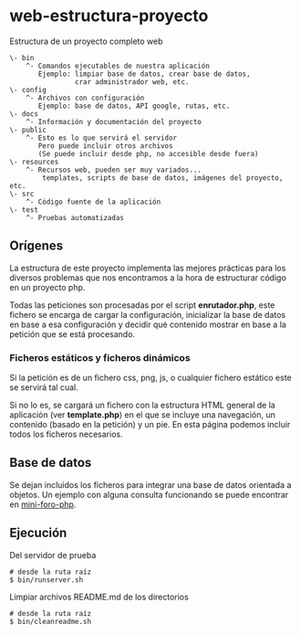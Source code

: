 # web-estructura-proyecto
Estructura de un proyecto completo web

```
\- bin
    ^- Comandos ejecutables de nuestra aplicación
       Ejemplo: limpiar base de datos, crear base de datos,
                crar administrador web, etc.
\- config
    ^- Archivos con configuración
       Ejemplo: base de datos, API google, rutas, etc.
\- docs
    ^- Información y documentación del proyecto
\- public
    ^- Esto es lo que servirá el servidor
       Pero puede incluir otros archivos
       (Se puede incluir desde php, no accesible desde fuera)
\- resources
    ^- Recursos web, pueden ser muy variados...
        templates, scripts de base de datos, imágenes del proyecto, etc.
\- src
    ^- Código fuente de la aplicación
\- test
    ^- Pruebas automatizadas
```

## Orígenes
La estructura de este proyecto implementa las mejores prácticas para los diversos problemas que nos encontramos a la hora de estructurar código en un proyecto php.

Todas las peticiones son procesadas por el script **enrutador.php**, este fichero se encarga de cargar la configuración, inicializar la base de datos en base a esa configuración y decidir qué contenido mostrar en base a la petición que se está procesando.

### Ficheros estáticos y ficheros dinámicos
Si la petición es de un fichero css, png, js, o cualquier fichero estático este se servirá tal cual.

Si no lo es, se cargará un fichero con la estructura HTML general de la aplicación (ver **template.php**) en el que se incluye una navegación, un contenido (basado en la petición) y un pie. En esta página podemos incluir todos los ficheros necesarios.


## Base de datos
Se dejan incluidos los ficheros para integrar una base de datos orientada a objetos. Un ejemplo con alguna consulta funcionando se puede encontrar en [mini-foro-php](https://github.com/JorgeDuenasLerin/mini-foro-php).

## Ejecución

Del servidor de prueba
```
# desde la ruta raíz
$ bin/runserver.sh
```

Limpiar archivos README.md de los directorios
```
# desde la ruta raíz
$ bin/cleanreadme.sh
```
